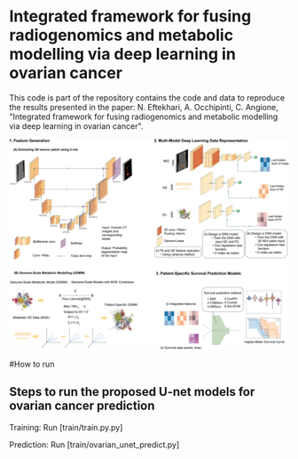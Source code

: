 # Integrated framework for fusing radiogenomics and metabolic modelling via deep learning in ovarian cancer

This code is part of the repository contains the code and data to reproduce the results presented in the paper: N. Eftekhari, A. Occhipinti, C. Angione, "Integrated framework for fusing radiogenomics and metabolic modelling via deep learning in ovarian cancer".



<img style="width: 720px; alignment: center" src="Data/Fig1-pipeline.png">


#How to run
##
## Steps to run the proposed U-net models for ovarian cancer prediction
Training: Run [train/train.py.py]

Prediction: Run [train/ovarian_unet_predict.py]
